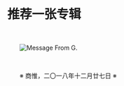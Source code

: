 # 推荐一张专辑

&emsp;&emsp;

&emsp;&emsp;![Message From G.](https://www.amazon.com/Friedrich-Gulda-Message-G/dp/B0157JKYKE)

&emsp;&emsp;

&emsp;&emsp;※ 商惟，二〇一八年十二月廿七日 ※